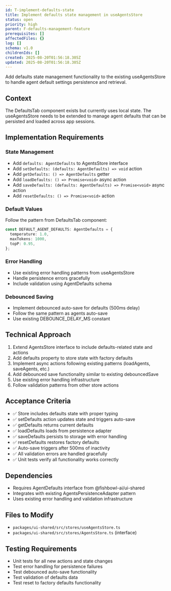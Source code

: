 ```yaml
---
id: T-implement-defaults-state
title: Implement defaults state management in useAgentsStore
status: open
priority: high
parent: F-defaults-management-feature
prerequisites: []
affectedFiles: {}
log: []
schema: v1.0
childrenIds: []
created: 2025-08-20T01:56:18.305Z
updated: 2025-08-20T01:56:18.305Z
---
```


Add defaults state management functionality to the existing useAgentsStore to handle agent default settings persistence and retrieval.

## Context

The DefaultsTab component exists but currently uses local state. The useAgentsStore needs to be extended to manage agent defaults that can be persisted and loaded across app sessions.

## Implementation Requirements

### State Management

- Add `defaults: AgentDefaults` to AgentsStore interface
- Add `setDefaults: (defaults: AgentDefaults) => void` action
- Add `getDefaults: () => AgentDefaults` getter
- Add `loadDefaults: () => Promise<void>` async action
- Add `saveDefaults: (defaults: AgentDefaults) => Promise<void>` async action
- Add `resetDefaults: () => Promise<void>` action

### Default Values

Follow the pattern from DefaultsTab component:

```typescript
const DEFAULT_AGENT_DEFAULTS: AgentDefaults = {
  temperature: 1.0,
  maxTokens: 1000,
  topP: 0.95,
};
```

### Error Handling

- Use existing error handling patterns from useAgentsStore
- Handle persistence errors gracefully
- Include validation using AgentDefaults schema

### Debounced Saving

- Implement debounced auto-save for defaults (500ms delay)
- Follow the same pattern as agents auto-save
- Use existing DEBOUNCE_DELAY_MS constant

## Technical Approach

1. Extend AgentsStore interface to include defaults-related state and actions
2. Add defaults property to store state with factory defaults
3. Implement async actions following existing patterns (loadAgents, saveAgents, etc.)
4. Add debounced save functionality similar to existing debouncedSave
5. Use existing error handling infrastructure
6. Follow validation patterns from other store actions

## Acceptance Criteria

- ✅ Store includes defaults state with proper typing
- ✅ setDefaults action updates state and triggers auto-save
- ✅ getDefaults returns current defaults
- ✅ loadDefaults loads from persistence adapter
- ✅ saveDefaults persists to storage with error handling
- ✅ resetDefaults restores factory defaults
- ✅ Auto-save triggers after 500ms of inactivity
- ✅ All validation errors are handled gracefully
- ✅ Unit tests verify all functionality works correctly

## Dependencies

- Requires AgentDefaults interface from @fishbowl-ai/ui-shared
- Integrates with existing AgentsPersistenceAdapter pattern
- Uses existing error handling and validation infrastructure

## Files to Modify

- `packages/ui-shared/src/stores/useAgentsStore.ts`
- `packages/ui-shared/src/stores/AgentsStore.ts` (interface)

## Testing Requirements

- Unit tests for all new actions and state changes
- Test error handling for persistence failures
- Test debounced auto-save functionality
- Test validation of defaults data
- Test reset to factory defaults functionality
